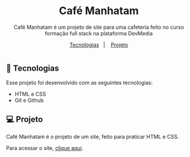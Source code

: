 <h1 align="center"> Café Manhatam </h1>

<p align="center">
Café Manhatam é um projeto de site para uma cafeteria feito no curso formação full stack na plataforma DevMedia  <br/>
</p>

<p align="center">
  <a href="#-tecnologias">Tecnologias</a>&nbsp;&nbsp;&nbsp;|&nbsp;&nbsp;&nbsp;
  <a href="#-projeto">Projeto</a>
</p>

<p align="center">
  <img >
</p>

## 🚀 Tecnologias

Esse projeto foi desenvolvido com as seguintes tecnologias:

- HTML e CSS
- Git e Github

## 💻 Projeto

Café Manhatam é o projeto de um site, feito para praticar HTML e CSS.

Para acessar o site, [clique aqui]().
